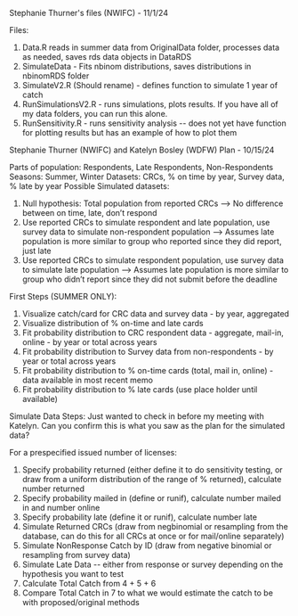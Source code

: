 Stephanie Thurner's files (NWIFC) - 11/1/24

Files:
1. Data.R reads in summer data from OriginalData folder, processes data as needed, saves rds data objects in DataRDS
2. SimulateData - Fits nbinom distributions, saves distributions in nbinomRDS folder
3. SimulateV2.R (Should rename) - defines function to simulate 1 year of catch
4. RunSimulationsV2.R - runs simulations, plots results. If you have all of my data folders, you can run this alone.
5. RunSensitivity.R - runs sensitivity analysis -- does not yet have function for plotting results but has an example of how to plot them
   

Stephanie Thurner (NWIFC) and Katelyn Bosley (WDFW) Plan - 10/15/24

Parts of population: Respondents, Late Respondents, Non-Respondents
Seasons: Summer, Winter 
Datasets: CRCs, % on time by year, Survey data, % late by year
Possible Simulated datasets:
1.	Null hypothesis: Total population from reported CRCs -->  No difference between on time, late, don’t respond
2.	Use reported CRCs to simulate respondent and late population, use survey data to simulate non-respondent population --> Assumes late population is more similar to group who reported since they did report, just late
3.	Use reported CRCs to simulate respondent population, use survey data to simulate late population --> Assumes late population is more similar to group who didn’t report since they did not submit before the deadline

First Steps (SUMMER ONLY):
1. Visualize catch/card for CRC data and survey data - by year, aggregated
2. Visualize distribution of % on-time and late cards
3. Fit probability distribution to CRC respondent data - aggregate, mail-in, online - by year or total across years
4. Fit probability distribution to Survey data from non-respondents - by year or total across years
5. Fit probability distribution to % on-time cards (total, mail in, online) - data available in most recent memo
6. Fit probability distribution to % late cards (use place holder until available)

Simulate Data Steps:
Just wanted to check in before my meeting with Katelyn. Can you confirm this is what you saw as the plan for the simulated data?

For a prespecified issued number of licenses:
1. Specify probability returned (either define it to do sensitivity testing, or draw from a uniform distribution of the range of % returned), calculate number returned
2. Specify probability mailed in (define or runif), calculate number mailed in and number online
3. Specify probability late (define it or runif), calculate number late
4. Simulate Returned CRCs (draw from negbinomial or resampling from the database, can do this for all CRCs at once or for mail/online separately)
5. Simulate NonResponse Catch by ID (draw from negative binomial or resampling from survey data)
6. Simulate Late Data -- either from response or survey depending on the hypothesis you want to test
7. Calculate Total Catch from 4 + 5 + 6
8. Compare Total Catch in 7 to what we would estimate the catch to be with proposed/original methods

